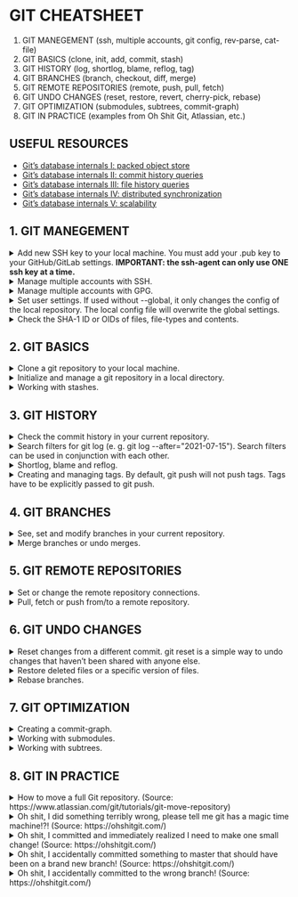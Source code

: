 # GIT CHEATSHEET

1. GIT MANEGEMENT (ssh, multiple accounts, git config, rev-parse, cat-file)
2. GIT BASICS (clone, init, add, commit, stash)
3. GIT HISTORY (log, shortlog, blame, reflog, tag)
4. GIT BRANCHES (branch, checkout, diff, merge)
5. GIT REMOTE REPOSITORIES (remote, push, pull, fetch)
6. GIT UNDO CHANGES (reset, restore, revert, cherry-pick, rebase)
7. GIT OPTIMIZATION (submodules, subtrees, commit-graph)
8. GIT IN PRACTICE (examples from Oh Shit Git, Atlassian, etc.)

## USEFUL RESOURCES

- [Git’s database internals I: packed object store](https://github.blog/2022-08-29-gits-database-internals-i-packed-object-store/)
- [Git’s database internals II: commit history queries](https://github.blog/2022-08-30-gits-database-internals-ii-commit-history-queries/)
- [Git’s database internals III: file history queries](https://github.blog/2022-08-31-gits-database-internals-iii-file-history-queries/)
- [Git’s database internals IV: distributed synchronization](https://github.blog/2022-09-01-gits-database-internals-iv-distributed-synchronization/)
- [Git’s database internals V: scalability](https://github.blog/2022-09-02-gits-database-internals-v-scalability/)

## 1. GIT MANEGEMENT

<details><summary>Add new SSH key to your local machine. You must add your .pub key to your GitHub/GitLab settings. <strong>IMPORTANT: the ssh-agent can only use ONE ssh key at a time.</strong></summary>

Check for existing SSH keys. (Private key: ed25519; public key: ed25519.pub)

```sh
ls -al ~/.ssh
```

Generate SSH key with your e-mail account.

```sh
ssh-keygen -t ed25519 -C "your_email@example.com"
```

Start ssh-agent in the background.

```sh
eval "$(ssh-agent -s)"
```

Add your SSH private key to the ssh-agent.

```sh
ssh-add ~/.ssh/id_ed25519
```

Authenticate yourself to be able to connect to GitHub. This command attempts to ssh to GitHub.

```sh
ssh -T git@github.com
```

</details>

<details><summary>Manage multiple accounts with SSH.</summary>

Create a config file (without extensions) in your ~/.ssh/ folder. In the config file, add the following:

```md
# GitHub account

Host github.com
HostName github.com
User git
IdentityFile ~/.ssh/id_rsa_github

# Gitlab account

Host gitlab.com  
 HostName gitlab.com  
 User git
IdentityFile ~/.ssh/id_rsa_gitlab
```

This configuration asks `ssh-agent` to:

- 1, Use id_rsa_github as the key for any Git URL that uses @github.com
- 2, Use the id_rsa_gitlab key for any Git URL that uses @gitlab.com

Alternatively you can remove all ssh entries from the `ssh agent`.

```sh
ssh-add -D
```

Then add the relevant ssh key at start of every session.

```sh
ssh-add ~/.ssh/id_rsa
```

<strong>IMPORTANT! When managing multiple accounts, changing the ssh key is not enough. You must ensure the git config user name and email is exactly what you want -- either locally or globally.</strong>

</details>

<details><summary>Manage multiple accounts with GPG.</summary>

THIS SECTION IS WORK IN PROGRESS!

</details>

<details><summary>Set user settings. If used without --global, it only changes the config of the local repository. The local config file will overwrite the global settings.</summary>

Set your full name.

```sh
git config --global user.name "your_name"
```

Set your e-mail you use with your GitHub/GitLab account.

```sh
git config --global user.email "your_email@example.com"
```

Set the username of your GitHub/GitLab account

```sh
git config --global credential.username "your_account_name_here"
```

In the event of a merge conflict, Git will launch a "merge tool." Replace `tool-name` with tool you would like to use, e. g. Vim or kdiff3.

```sh
git config --global merge.tool <tool-name>
```

Make the default branch (after git init) main, instead of master. Though you can write anything instead of main.

```sh
git config --global init.defaultBranch main
```

Make git to always sign commits by default with your GPG key.

```sh
git config --global commit.gpgsign true
```

</details>

<details><summary>Check the SHA-1 ID or OIDs of files, file-types and contents.</summary>

Output file parameters, mainly the SHA-1 IDs. `path` can be: HEAD, HEAD:filename, branch-name, etc. You can the ID of blobs, trees and commits.

```sh
git rev-parse <path>
```

Output the contents of one or more objects.

```sh
git cat-file -p <SHA-1 ID>
```

Output the type of one or more objects.

```sh
git cat-file -t <SHA-1 ID>
```

</details>

## 2. GIT BASICS

<details><summary>Clone a git repository to your local machine.</summary>

Clone a git repository to local machine via SSH. SSH key must be present for authentication.

```sh
git clone <ssh-link>
```

Clone a git repository to local machine via HTTPS.

```sh
git clone <https-link>
```

Clone a git repository to local machine via HTTPS and downloads all submodules according to submodule configuration.

```sh
git clone --recurse-submodules <https-link>
```

</details>

<details><summary>Initialize and manage a git repository in a local directory.</summary>

Initialize a git repository in a local directory.

```sh
git init
```

See the status of the current repository. Lists if there are any changes or any actions required.

```sh
git status
```

Add specific files to the stating area.

```sh
git add filename
```

Patch level of a file. Select which changes should be staged from the specific file.

```sh
git add -p filename
```

Add every changed files to the stating area.

```sh
git add .
```

Commit changes to git with a message about the changes. Messages should be clear and descriptive. Only combine changes from the same topic in a single commit. If you are not sure, you should be able to read a commit message like this: <strong>if this commit is applied, it will "your message".</strong>

```sh
git commit -m "message"
```

Add the changes, then commit to git with a message. Only if the changed files were committed previously.

```sh
git commit -am "message"
```

Change the message of the last commit. Never change commit history of a remote repository (because the commit hash will change too)!

```sh
git commit --amend -m "message"
```

The new commit is a fix for the specified earlier commit and is automatically placed in the old commit's position (similar to squash).

```sh
git commit --fixup commit-hash
```

</details>

<details><summary>Working with stashes.</summary>

View all stashes in your current branch.

```sh
git stash list
```

The git stash command takes your uncommitted changes (both staged and unstaged), saves them away for later use, and then reverts them from your working copy.

```sh
git stash
```

Same as git stash, but includes the untracked, ignored (e. g. newly added) files too.

```sh
git stash -u
```

It's good practice to annotate your stashes with a description.

```sh
git stash save "message"
```

Popping your stash removes the changes from your stash and reapplies them to your working copy.

```sh
git stash pop
```

By default, git stash pop will re-apply the most recently created stash: stash@{0}. Choose which stash to re-apply by passing its identifier as the last argument.

```sh
git stash pop stash@{2}
```

Reapplies the changes to your working copy, but keeps them in your stash.

```sh
git stash apply
```

If the changes on your branch diverge from the changes in your stash, you may run into conflicts when popping or applying your stash. Instead, you can use git stash branch to create a new branch to apply your stashed changes to.

```sh
git stash branch <branch-name> stash@{1}
```

Delete a particular stash.

```sh
git stash drop stash@{1}
```

Delete all of your stashes.

```sh
git stash clear
```

</details>

## 3. GIT HISTORY

<details><summary>Check the commit history in your current repository.</summary>

Show commit history.

```sh
git log
```

A concise version of the history is displayed.

```sh
git log --oneline
```

--decorate will format the commit history.

```sh
git log --decorate
```

The --graph option draws an ASCII graph representing the branch structure of the commit history. This is commonly used in conjunction with the --oneline and --decorate commands to make it easier to see which commit belongs to which branch.

```sh
git log --graph
```

Prevent git log from displaying these merge commits by passing the --no-merges flag.

```sh
git log --no-merges
```

</details>

<details><summary>Search filters for git log (e. g. git log --after="2021-07-15"). Search filters can be used in conjunction with each other.</summary>

Show logs only after the specified date.

```sh
git log --after="YYYY-MM-DD"
```

Show logs only before the specified date.

```sh
git log --before="YYYY-MM-DD"
```

Show logs where the message has the specified word in it. grep accepts regular expressions too.

```sh
git log --grep="word"
```

Show commits from the specified author only.

```sh
git log --author="name"
```

Show all commits that are in the main branch, but not those that are in feature/login. So with git log, other branches commit histories can be viewed also. Comes in handy, when you are working in another branch, and want to see what happened in the main branch since your branch was split.

```sh
git log feature/login..main
```

</details>

<details><summary>Shortlog, blame and reflog.</summary>

A special version of git log. It groups each commit by author and displays the first line of each commit message.

```sh
git shortlog
```

The git blame command is used to examine the contents of a file line by line and see when each line was last modified and who the author of the modifications was.

```sh
git blame <filename>
```

This command manages the information recorded in the reflogs. Reference logs, or "reflogs", record when the tips of branches and other references were updated in the local repository. Reflogs are useful in various Git commands, to specify the old value of a reference.

```sh
git reflog
```

</details>

<details><summary>Creating and managing tags. By default, git push will not push tags. Tags have to be explicitly passed to git push.</summary>

List stored tags in a repo.

```sh
git tag
```

Creates a tag. Replace `tagname` with a semantic identifier to the state of the repo at the time the tag is being created. A common pattern is to use version numbers like git tag v1.4.

```sh
git tag <tagname>
```

Creates an annotated tag. Annotated tags are stored as full objects in the Git database. To reiterate, They store extra meta data such as: the tagger name, email, and date. Annotated tagged should be signed with a GPG key.

```sh
git tag -a <tagname>
```

Creates a signed tag.

```sh
git tag -s <tagname>
```

Delete the specified tag.

```sh
git tag -d <tagname>
```

</details>

## 4. GIT BRANCHES

<details><summary>See, set and modify branches in your current repository.</summary>

See all the branches in the current repository.

```sh
git branch
```

Create a new branch. Typical long-term branches are: main, dev. Typical short-term branches are: feature, hotfix, release.

```sh
git branch <branch-name>
```

Rename the current branch to the new branch-name.

```sh
git branch -m <branch-name>
```

Delete the selected branch.

```sh
git branch -d <branch-name>
```

With reflog, even deleted branches' hash number can be seen. This way, the deleted branches can be recovered.

```sh
git branch develop <branch-hash>
```

Change between branches in the current repository.

```sh
git checkout <branch-name>
```

View the differences between the current branch and another branch (branch-name).

```sh
git diff <branch-name>
```

</details>

<details><summary>Merge branches or undo merges.</summary>

Join two or more development histories together. It will create a merged commit. In sub-branch, git merge main will update the sub-branch to the latest main branch code.

```sh
git merge
```

NOTE: <strong>pull requests are the preferred method for merging on remote repositories.</strong> Push the sub-branch to remote repository as upstream. THEN on GitHub, Compare & Pull Request. Write a comment. Wait for feedback. Finally, Merge pull request. The sub-branch can be deleted.

```sh
git push -u origin <branch-name>
```

Undo the merge that e. g. caused a merge conflict.

```sh
git merge --abort
```

Run merge conflict resolution tools to resolve merge conflicts.

```sh
git mergetool
```

</details>

## 5. GIT REMOTE REPOSITORIES

<details><summary>Set or change the remote repository connections.</summary>

List the remote connections you have to other repositories.

```sh
git remote -v
```

Create a new connection to a remote repository. After adding a remote, you’ll be able to use `name` as a convenient shortcut for `url` in other Git commands.

```sh
git remote add <name> ssh://git@<github-url>/<project>.git
```

Change the url of remote repository if it was set earlier.

```sh
git remote set-url <name> ssh://git@<github-url>/<project>.git
```

Remove the connection to the remote repository called `name`.

```sh
git remote rm <name>
```

Rename a remote connection from `old-name` to `new-name`.

```sh
git remote rename <old-name> <new-name>
```

</details>

<details><summary>Pull, fetch or push from/to a remote repository.</summary>

Push changes to a remote repository from the local machine.

```sh
git push
```

Push changes to a remote repository from the local machine. Set the origin main as the upstream branch, so from now on, git push in itself is enough.

```sh
git push -u origin main
```

By default, git push will not push tags. Tags have to be explicitly passed to git push. To push multiple tags simultaneously pass the `--tags` option.

```sh
git push origin <tag-name>
```

Pull changes from a remote repository to local machine.

```sh
git pull
```

If the error is fatal: refusing to merge unrelated histories on every try, this will allow the pull. However, it should be used carefully. You would only want to merge unrelated histories if the two repositories indeed share very little in common. For example, each repository contributes a different set of files during the merges.

```sh
git pull --allow-unrelated-histories
```

Download commits, files and refs from a remote repository into your local repo. Fetching is what you do when you want to see what everybody else has been working on. Git isolates fetched content from existing local content; it has absolutely no effect on your local development work. Fetched content has to be explicitly checked out using the git checkout command.

```sh
git fetch
```

Only fetch the specified branch.

```sh
git fetch <remote> <branch>
```

It is the best utility for cleaning outdated branches. It will connect to a shared remote repository remote and fetch all remote branch refs. It will then delete remote refs that are no longer in use on the remote repository.

```sh
git fetch --prune
```

</details>

## 6. GIT UNDO CHANGES

<details><summary>Reset changes from a different commit. git reset is a simple way to undo changes that haven’t been shared with anyone else.</summary>

Reset the changes from the last commit to the one before it. The number is the number of commits before the last one.

```sh
git reset HEAD~1
```

git log shows the hash number of each commit. This hash number can be added to be able to reset the project version to a specific stage.

```sh
git reset <commit-hash>
```

Reset to a previous version and delete all local changes.

```sh
git reset --hard <commit-hash>
```

</details>

<details><summary>Restore deleted files or a specific version of files.</summary>

Restore a deleted file.

```sh
git restore <filename>
```

Approve or discard chunks of changes in a file.

```sh
git restore -p <filename>
```

Restore a specific version of a specific file.

```sh
git restore --source <commit-hash> <filename>
```

Revert the changes of the specified commit. A revert is an operation that takes a specified commit and creates a new commit which inverses the specified commit. Reverting undoes a commit by creating a new commit. This is a safe way to undo changes, as it has no chance of re-writing the commit history.

```sh
git revert <commit-hash>
```

Cherry-picking. Select a commit from another branch and move to the active branch. Should do a git reset --hard HEAD~1 on the other branch to clean it from unnecessary changes.

```sh
git cherry-pick <commit-hash>
```

</details>

<details><summary>Rebase branches.</summary>

Merge the selected branch to the current branch, rewriting current branch's commit history. Only use for local development when cleaning up short-term branches.

```sh
git rebase <branch-name>
```

Undo the rebase that e. g. caused a merge conflict.

```sh
git rebase --abort
```

Start an interactive rebase session three commits back from the current version.

```sh
git rebase -i HEAD~3
```

<details><summary>Options in an interactive rebase session.</summary>

Change the commit message of the previous commit.

```md
reword
```

Remove/delete the selected commit.

```md
drop
```

Meld the selected commit into a previous commit.

```md
squash
```

</details>

</details>

## 7. GIT OPTIMIZATION

<details><summary>Creating a commit-graph.</summary>

This creates a commit-graph in your working repository. The commit-graph acts as a specialized query index. Note: running manually (not via `git maintenance run`) will only create the commit-graph for the current state of the repository and must be updated manually. The `--changed-paths` option adds Bloom filters, so that `git log` and `git blame` skips treesame commits without parsing any trees.

```sh
git commit-graph write --reachable --changed-paths
```

</details>

<details><summary>Working with submodules.</summary>

Download external library to project in a clean way. The project only has the submodule configurations, not the actual submodules.

```sh
git submodule add "https-link"
```

Download the submodule data according to the submodule configuration.

```sh
git submodule update --init --recursive
```

</details>

<details><summary>Working with subtrees.</summary>

THIS SECTION IS WORK IN PROGRESS!

</details>

## 8. GIT IN PRACTICE

<details><summary>How to move a full Git repository. (Source: https://www.atlassian.com/git/tutorials/git-move-repository)</summary>

1. Create a local repository in the temp-dir directory using:

```sh
git clone <url to ORI repo> temp-dir
```

2. Go into the temp-dir directory.

3. To see a list of the different branches in ORI do:

```sh
git branch -a
```

4. Checkout all the branches that you want to copy from ORI to NEW using:

```sh
git checkout <branch-name>
```

5. Now fetch all the tags from ORI using:

```sh
git fetch --tags
```

6. Before doing the next step make sure to check your local tags and branches using the following commands:

```sh
git tag
git branch -a
```

7. Now clear the link to the ORI repository with the following command:

```sh
git remote rm origin
```

8. Now link your local repository to your newly created NEW repository using the following command:

```sh
git remote add origin <url to NEW repo>
```

9. Now push all your branches and tags with these commands:

```sh
git push origin --all
git push --tags
```

10. You now have a full copy from your ORI repo.

</details>

<details><summary>Oh shit, I did something terribly wrong, please tell me git has a magic time machine!?! (Source: https://ohshitgit.com/)</summary>

You can use this to get back stuff you accidentally deleted, or just to remove some stuff you tried that broke the repo, or to recover after a bad merge, or just to go back to a time when things actually worked.

```sh
git reflog
git reset HEAD@{index}
```

</details>

<details><summary>Oh shit, I committed and immediately realized I need to make one small change! (Source: https://ohshitgit.com/)</summary>

1. Make your change.

```sh
git add . # or add individual files
git commit --amend --no-edit
```

2. Now your last commit contains that change! <strong>Warning: You should never amend commits that have been pushed up to a public/shared branch! Only amend commits that only exist in your local copy or you're gonna have a bad time.</strong>

</details>

<details><summary>Oh shit, I accidentally committed something to master that should have been on a brand new branch! (Source: https://ohshitgit.com/)</summary>

1. Create a new branch from the current state of master.

```sh
git branch <some-new-branch-name>
```

2. Remove the last commit from the master branch.

```sh
git reset HEAD~ --hard
git checkout <some-new-branch-name>
```

3. Your commit lives in this branch now. <strong>Note: this doesn't work if you've already pushed the commit to a public/shared branch.</strong>

</details>

<details><summary>Oh shit, I accidentally committed to the wrong branch! (Source: https://ohshitgit.com/)</summary>

1. Change to the correct branch.

```sh
git checkout <name-of-the-correct-branch>
```

2. Grab the last commit to main.

```sh
git cherry-pick main
```

3. Delete it from main.

```sh
git checkout main
git reset HEAD~ --hard
```

</details>
